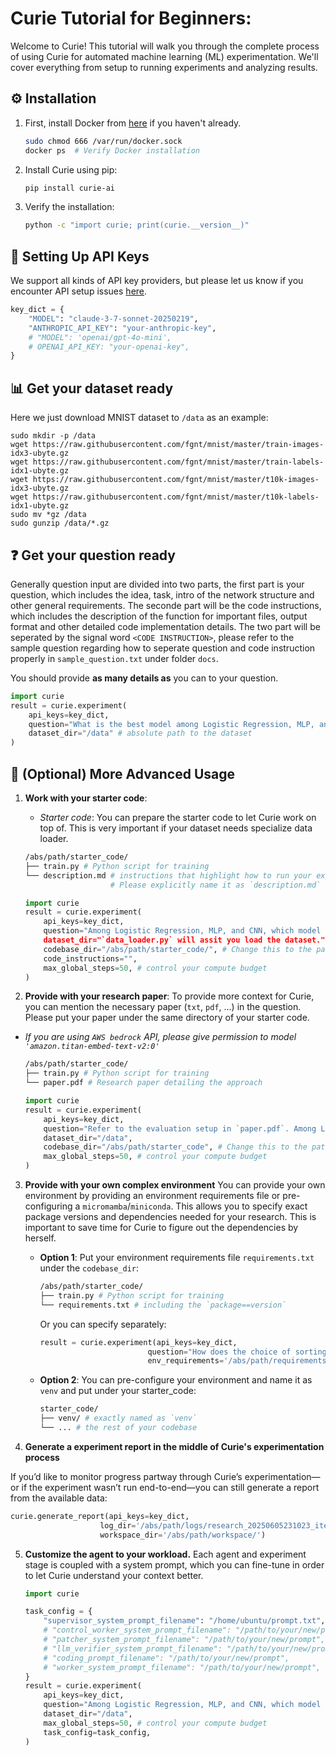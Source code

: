 # Curie Tutorial for Beginners:

Welcome to Curie! This tutorial will walk you through the complete process of using Curie for automated machine learning (ML) experimentation. 
We'll cover everything from setup to running experiments and analyzing results.

## ⚙️ Installation

1. First, install Docker from [here](https://docs.docker.com/engine/install/ubuntu/) if you haven't already.
   ```bash
   sudo chmod 666 /var/run/docker.sock
   docker ps  # Verify Docker installation
   ```
2. Install Curie using pip:
    ```bash
    pip install curie-ai
    ```

3. Verify the installation:
    ```bash
    python -c "import curie; print(curie.__version__)"
    ```

## 🔑 Setting Up API Keys
We support all kinds of API key providers, but please let us know if you encounter API setup issues [here](https://github.com/Just-Curieous/Curie/issues).
```python
key_dict = {
    "MODEL": "claude-3-7-sonnet-20250219",
    "ANTHROPIC_API_KEY": "your-anthropic-key",
    # "MODEL": 'openai/gpt-4o-mini',
    # OPENAI_API_KEY: "your-openai-key",
}
```

## 📊 Get your dataset ready

Here we just download MNIST dataset to `/data` as an example:
```
sudo mkdir -p /data 
wget https://raw.githubusercontent.com/fgnt/mnist/master/train-images-idx3-ubyte.gz
wget https://raw.githubusercontent.com/fgnt/mnist/master/train-labels-idx1-ubyte.gz
wget https://raw.githubusercontent.com/fgnt/mnist/master/t10k-images-idx3-ubyte.gz
wget https://raw.githubusercontent.com/fgnt/mnist/master/t10k-labels-idx1-ubyte.gz 
sudo mv *gz /data
sudo gunzip /data/*.gz 
```

## ❓ Get your question ready

Generally question input are divided into two parts, the first part is your question, which includes the idea, task, intro of the network structure and other general requirements. The seconde part will be the code instructions, which includes the description of the function for important files, output format and other detailed 
code implementation details. The two part will be seperated by the signal word `<CODE INSTRUCTION>`, please refer to the sample question regarding how to seperate question and code instruction properly in `sample_question.txt` under folder `docs`.

You should provide **as many details as** you can to your question. 
```python
import curie
result = curie.experiment(
    api_keys=key_dict,
    question="What is the best model among Logistic Regression, MLP, and CNN for my MNIST dataset?",
    dataset_dir="/data" # absolute path to the dataset
)
```


## 🚀 (Optional) More Advanced Usage

1. **Work with your starter code**: 

    - *Starter code*: You can prepare the starter code to let Curie work on top of. This is very important if your dataset needs specialize data loader.

    ```bash
    /abs/path/starter_code/
    ├── train.py # Python script for training
    └── description.md # instructions that highlight how to run your experiments. 
                       # Please explicitly name it as `description.md` or `README.md`
    ```

    ```python
    import curie
    result = curie.experiment(
        api_keys=key_dict,
        question="Among Logistic Regression, MLP, and CNN, which model achieves the highest prediction accuracy on my MNIST dataset?,
        dataset_dir="`data_loader.py` will assit you load the dataset.",
        codebase_dir="/abs/path/starter_code/", # Change this to the path of your starter code
        code_instructions="",
        max_global_steps=50, # control your compute budget
    )
    ```

2. **Provide with your research paper**: 
To provide more context for Curie, you can mention the necessary paper (`txt`, `pdf`, ...) in the question. 
Please put your paper under the same directory of your starter code. 
- *If you are using `AWS bedrock` API, please give permission to model `'amazon.titan-embed-text-v2:0'`*
    ```bash
    /abs/path/starter_code/
    ├── train.py # Python script for training
    └── paper.pdf # Research paper detailing the approach
    ```

    ```python
    import curie
    result = curie.experiment(
        api_keys=key_dict,
        question="Refer to the evaluation setup in `paper.pdf`. Among Logistic Regression, MLP, and CNN, which model achieves the highest prediction accuracy on my MNIST dataset?",
        dataset_dir="/data",
        codebase_dir="/abs/path/starter_code", # Change this to the path of your starter code
        max_global_steps=50, # control your compute budget
    )
    ```

3. **Provide with your own complex environment**
You can provide your own environment by providing an environment requirements file or pre-configuring a `micromamba`/`miniconda`. This allows you to specify exact package versions and dependencies needed for your research. This is important to save time for Curie to figure out the dependencies by herself.

    - **Option 1**: Put your environment requirements file `requirements.txt` under the `codebase_dir`:
        ```bash
        /abs/path/starter_code/
        ├── train.py # Python script for training
        └── requirements.txt # including the `package==version`
        ```
        Or you can specify separately:
        ```python
        result = curie.experiment(api_keys=key_dict, 
                                question="How does the choice of sorting algorithm impact runtime performance across different input distributions?", 
                                env_requirements='/abs/path/requirements.txt')
        ```
    - **Option 2**: You can pre-configure your environment and name it as `venv` and put under your starter_code:
        ```bash
        starter_code/
        ├── venv/ # exactly named as `venv`  
        └── ... # the rest of your codebase
        ```

4. **Generate a experiment report in the middle of Curie's experimentation process**

If you’d like to monitor progress partway through Curie’s experimentation—or if the experiment wasn’t run end-to-end—you can still generate a report from the available data:

```python
curie.generate_report(api_keys=key_dict,
                    log_dir='/abs/path/logs/research_20250605231023_iter1/',
                    workspace_dir='/abs/path/workspace/')
```

5. **Customize the agent to your workload.**
Each agent and experiment stage is coupled with a system prompt, which you can fine-tune in order to let Curie understand your context better. 

    ```python
    import curie

    task_config = {
        "supervisor_system_prompt_filename": "/home/ubuntu/prompt.txt", #  
        # "control_worker_system_prompt_filename": "/path/to/your/new/prompt",
        # "patcher_system_prompt_filename": "/path/to/your/new/prompt",
        # "llm_verifier_system_prompt_filename": "/path/to/your/new/prompt", 
        # "coding_prompt_filename": "/path/to/your/new/prompt", 
        # "worker_system_prompt_filename": "/path/to/your/new/prompt", 
    }
    result = curie.experiment(
        api_keys=key_dict,
        question="Among Logistic Regression, MLP, and CNN, which model achieves the highest prediction accuracy on my MNIST dataset?",
        dataset_dir="/data",
        max_global_steps=50, # control your compute budget
        task_config=task_config,
    )
    ```